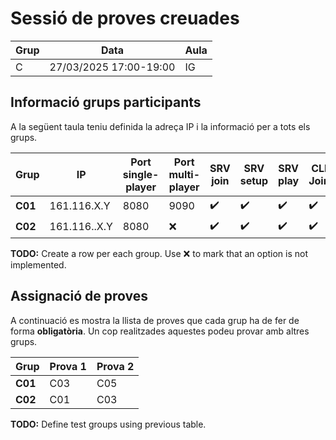 # Sessió de proves creuades
| Grup         |   Data                   |      Aula     |
|--------------|--------------------------|---------------|
|     C        |  27/03/2025  17:00-19:00 |     IG        |


## Informació grups participants

A la següent taula teniu definida la adreça IP i la informació per a tots els grups. 


| Grup  |   IP              |  Port single-player | Port multi-player | SRV join           | SRV setup | SRV play | CLI Join |  CLI setup |  CLI play  |
|-------|-------------------|---------------------|-------------------|--------------------|--------------------|--------------------|--------------------|--------------------|--------------------|
|  **C01**  |   161.116.X.Y     |  8080               |        9090       | :heavy_check_mark: | :heavy_check_mark: | :heavy_check_mark: | :heavy_check_mark: | :heavy_check_mark: | :heavy_check_mark: |
|  **C02**  |   161.116..X.Y    |  8080               |        :x:        | :heavy_check_mark: | :heavy_check_mark: | :heavy_check_mark: | :heavy_check_mark: | :heavy_check_mark: | :heavy_check_mark: |

**TODO:** Create a row per each group. Use :x: to mark that an option is not implemented.



## Assignació de proves

A continuació es mostra la llista de proves que cada grup ha de fer de forma **obligatòria**. Un cop realitzades aquestes podeu provar amb altres grups.


| Grup |  Prova 1  | Prova 2 | 
|------|-----------|---------|
|  **C01** |   C03     |   C05   | 
|  **C02** |   C01     |   C03   | 

**TODO:** Define test groups using previous table.

